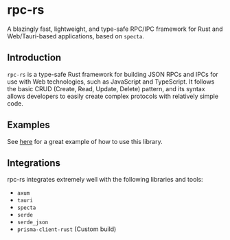 # rpc-rs

A blazingly fast, lightweight, and type-safe RPC/IPC framework for
Rust and Web/Tauri-based applications, based on `specta`.

## Introduction

`rpc-rs` is a type-safe Rust framework for building JSON RPCs and IPCs for use with Web
technologies, such as JavaScript and TypeScript. It follows the basic CRUD (Create, Read,
Update, Delete) pattern, and its syntax allows developers to easily create complex protocols
with relatively simple code.

## Examples

See [here](https://github.com/RedstoneWizard08/Wormhole/blob/main/crates/commands/src/router.rs)
for a great example of how to use this library.

## Integrations

rpc-rs integrates extremely well with the following libraries and tools:

-   `axum`
-   `tauri`
-   `specta`
-   `serde`
-   `serde_json`
-   `prisma-client-rust` (Custom build)
